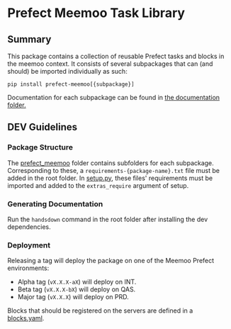 # Prefect Meemoo Task Library
## Summary

This package contains a collection of reusable Prefect tasks and blocks in the meemoo context. It consists of several subpackages that can (and should) be imported individually as such:

```
pip install prefect-meemoo[{subpackage}]
```

Documentation for each subpackage can be found in [the documentation folder.](./docs/)
## DEV Guidelines

### Package Structure
The [prefect_meemoo](./prefect_meemoo/) folder contains subfolders for each subpackage. Corresponding to these, a `requirements-{package-name}.txt` file must be added in the root folder. In [setup.py](setup.py), these files' requirements must be imported and added to the `extras_require` argument of setup.

### Generating Documentation
Run the `handsdown` command in the root folder after installing the dev dependencies.

### Deployment
Releasing a tag will deploy the package on one of the Meemoo Prefect environments:
- Alpha tag (`vX.X.X-aX`) will deploy on INT.
- Beta tag (`vX.X.X-bX`) will deploy on QAS.
- Major tag (`vX.X.X`) will deploy on PRD.

Blocks that should be registered on the servers are defined in a [blocks.yaml](./.openshift/blocks.yaml).
